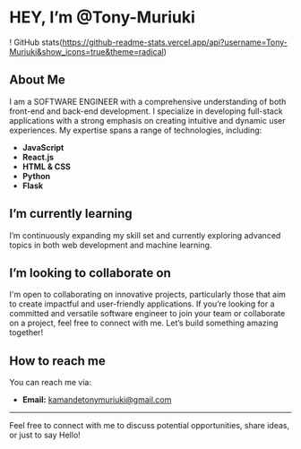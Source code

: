 # HEY, I’m @Tony-Muriuki
! GitHub stats(https://github-readme-stats.vercel.app/api?username=Tony-Muriuki&show_icons=true&theme=radical)

## About Me
I am a SOFTWARE ENGINEER with a comprehensive understanding of both front-end and back-end development. I specialize in developing full-stack applications with a strong emphasis on creating intuitive and dynamic user experiences. My expertise spans a range of technologies, including:

- **JavaScript**
- **React.js**
- **HTML & CSS**
- **Python**
- **Flask**

##  I’m currently learning
I’m continuously expanding my skill set and currently exploring advanced topics in both web development and machine learning.

## I’m looking to collaborate on
I'm open to collaborating on innovative projects, particularly those that aim to create impactful and user-friendly applications. If you’re looking for a committed and versatile software engineer to join your team or collaborate on a project, feel free to connect with me. Let’s build something amazing together!

## How to reach me
You can reach me via:
- **Email:** kamandetonymuriuki@gmail.com



---

Feel free to connect with me to discuss potential opportunities, share ideas, or just to say Hello!
